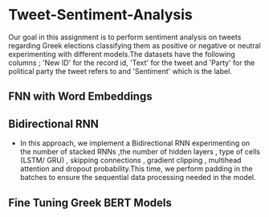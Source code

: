 # Tweet-Sentiment-Analysis
Our goal in this assignment is to perform sentiment analysis on tweets regarding Greek elections classifying them as positive or negative or neutral experimenting with different models.The datasets have the following columns ; 'New ID' for the record id, 'Text' for the tweet and 'Party' for the political party the tweet refers to and 'Sentiment' which is the label.

## FNN with Word Embeddings


## Bidirectional RNN 
- In this approach, we implement a  Bidirectional RNN experimenting on the number of stacked RNNs ,the number of hidden layers , type of cells (LSTM/ GRU) , skipping connections , gradient clipping , multihead attention and dropout probability.This time, we perform padding in the batches to ensure the sequential data processing needed in the model.

## Fine Tuning Greek BERT Models
